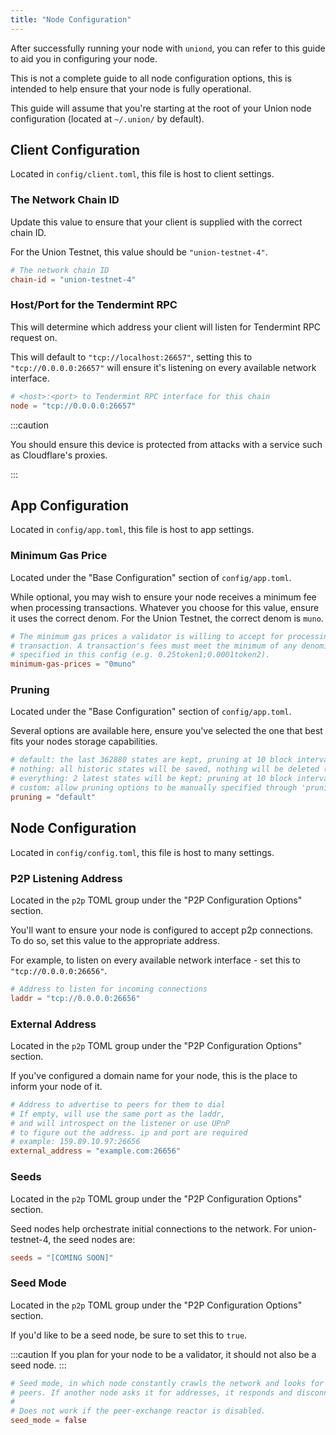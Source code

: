 ```yaml
---
title: "Node Configuration"
---
```


After successfully running your node with `uniond`, you can refer to this guide to aid you in configuring your node.

This is not a complete guide to all node configuration options, this is intended to help ensure that your node is fully operational.

This guide will assume that you're starting at the root of your Union node configuration (located at `~/.union/` by default).

## Client Configuration

Located in `config/client.toml`, this file is host to client settings.

### The Network Chain ID

Update this value to ensure that your client is supplied with the correct chain ID.

For the Union Testnet, this value should be `"union-testnet-4"`.

```toml
# The network chain ID
chain-id = "union-testnet-4"
```

### Host/Port for the Tendermint RPC

This will determine which address your client will listen for Tendermint RPC request on.

This will default to `"tcp://localhost:26657"`, setting this to `"tcp://0.0.0.0:26657"` will ensure it's listening on every available network interface.

```toml
# <host>:<port> to Tendermint RPC interface for this chain
node = "tcp://0.0.0.0:26657"
```

:::caution

You should ensure this device is protected from attacks with a service such as Cloudflare's proxies.

:::

## App Configuration

Located in `config/app.toml`, this file is host to app settings.

### Minimum Gas Price

Located under the "Base Configuration" section of `config/app.toml`.

While optional, you may wish to ensure your node receives a minimum fee when processing transactions. Whatever you choose for this value, ensure it uses the correct denom. For the Union Testnet, the correct denom is `muno`.

```toml
# The minimum gas prices a validator is willing to accept for processing a
# transaction. A transaction's fees must meet the minimum of any denomination
# specified in this config (e.g. 0.25token1;0.0001token2).
minimum-gas-prices = "0muno"
```

### Pruning

Located under the "Base Configuration" section of `config/app.toml`.

Several options are available here, ensure you've selected the one that best fits your nodes storage capabilities.

```toml
# default: the last 362880 states are kept, pruning at 10 block intervals
# nothing: all historic states will be saved, nothing will be deleted (i.e. archiving node)
# everything: 2 latest states will be kept; pruning at 10 block intervals.
# custom: allow pruning options to be manually specified through 'pruning-keep-recent', and 'pruning-interval'
pruning = "default"
```

## Node Configuration

Located in `config/config.toml`, this file is host to many settings.

### P2P Listening Address

Located in the `p2p` TOML group under the "P2P Configuration Options" section.

You'll want to ensure your node is configured to accept p2p connections. To do so, set this value to the appropriate address.

For example, to listen on every available network interface - set this to `"tcp://0.0.0.0:26656"`.

```toml
# Address to listen for incoming connections
laddr = "tcp://0.0.0.0:26656"
```

### External Address

Located in the `p2p` TOML group under the "P2P Configuration Options" section.

If you've configured a domain name for your node, this is the place to inform your node of it.

```toml
# Address to advertise to peers for them to dial
# If empty, will use the same port as the laddr,
# and will introspect on the listener or use UPnP
# to figure out the address. ip and port are required
# example: 159.89.10.97:26656
external_address = "example.com:26656"
```

### Seeds

Located in the `p2p` TOML group under the "P2P Configuration Options" section.

Seed nodes help orchestrate initial connections to the network. For union-testnet-4, the seed nodes are:

```toml
seeds = "[COMING SOON]"
```

### Seed Mode

Located in the `p2p` TOML group under the "P2P Configuration Options" section.

If you'd like to be a seed node, be sure to set this to `true`.

:::caution
If you plan for your node to be a validator, it should not also be a seed node.
:::

```toml
# Seed mode, in which node constantly crawls the network and looks for
# peers. If another node asks it for addresses, it responds and disconnects.
#
# Does not work if the peer-exchange reactor is disabled.
seed_mode = false
```

